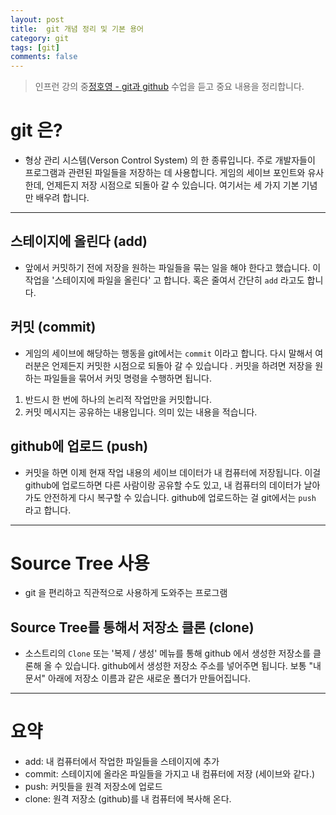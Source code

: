 ```yaml
---
layout: post
title:  git 개념 정리 및 기본 용어
category: git
tags: [git]
comments: false
---
```

> 인프런 강의 중[정호영 - git과 github](https://www.inflearn.com/course/git-and-github) 수업을 듣고 중요 내용을 정리합니다.  


# git 은?  

- 형상 관리 시스템(Verson Control System) 의 한 종류입니다. 주로 개발자들이 프로그램과 관련된 파일들을 저장하는 데 사용합니다. 게임의 세이브 포인트와 유사한데, 언제든지 저장 시점으로 되돌아 갈 수 있습니다. 여기서는 세 가지 기본 기념만 배우려 합니다.

---

## 스테이지에 올린다 (add)

- 앞에서 커밋하기 전에 저장을 원하는 파일들을 묶는 일을 해야 한다고 했습니다. 이 작업을 '스테이지에 파일을 올린다' 고 합니다. 혹은 줄여서 간단히 `add` 라고도 합니다.


## 커밋 (commit)

- 게임의 세이브에 해당하는 행동을 git에서는 `commit` 이라고 합니다. 다시 말해서 여러분은 언제든지 커밋한 시점으로 되돌아 갈 수 있습니다 . 커밋을 하려면 저장을 원하는 파일들을 묶어서 커밋 명령을 수행하면 됩니다.

1. 반드시 한 번에 하나의 논리적 작업만을 커밋합니다.
1. 커밋 메시지는 공유하는 내용입니다. 의미 있는 내용을 적습니다.

## github에 업로드 (push)

- 커밋을 하면 이제 현재 작업 내용의 세이브 데이터가 내 컴퓨터에 저장됩니다. 이걸 github에 업로드하면 다른 사람이랑 공유할 수도 있고, 내 컴퓨터의 데이터가 날아가도 안전하게 다시 복구할 수 있습니다. github에 업로드하는 걸 git에서는 `push` 라고 합니다.

---

# Source Tree 사용

-  git 을 편리하고 직관적으로 사용하게 도와주는 프로그램


## Source Tree를 통해서 저장소 클론 (clone)

- 소스트리의 `Clone` 또는 '복제 / 생성' 메뉴를 통해 github 에서 생성한 저장소를 클론해 올 수 있습니다. github에서 생성한 저장소 주소를 넣어주면 됩니다. 보통 "내문서" 아래에 저장소 이름과 같은 새로운 폴더가 만들어집니다.

---

# 요약 

- add: 내 컴퓨터에서 작업한 파일들을 스테이지에 추가
- commit: 스테이지에 올라온 파일들을 가지고 내 컴퓨터에 저장 (세이브와 같다.)
- push: 커밋들을 원격 저장소에 업로드
- clone: 원격 저장소 (github)를 내 컴퓨터에 복사해 온다.
